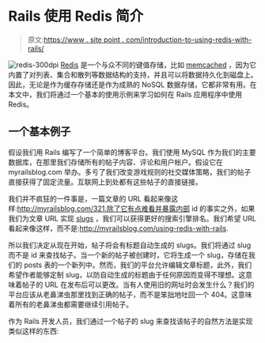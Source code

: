# Rails 使用 Redis 简介

> 原文:[https://www . site point . com/introduction-to-using-redis-with-rails/](https://www.sitepoint.com/introduction-to-using-redis-with-rails/)

![](../Images/94839ba6ebdec48938490656b28799c8.png "redis-300dpi") [Redis](http://redis.io) 是一个与众不同的键值存储，比如 [memcached](http://memcached.org/) ，因为它内置了对列表、集合和散列等数据结构的支持，并且可以将数据持久化到磁盘上。因此，无论是作为缓存存储还是作为成熟的 NoSQL 数据存储，它都非常有用。在本文中，我们将通过一个基本的使用示例来学习如何在 Rails 应用程序中使用 Redis。

## 一个基本例子

假设我们用 Rails 编写了一个简单的博客平台。我们使用 MySQL 作为我们的主要数据库，在那里我们存储所有的帖子内容、评论和用户帐户。假设它在 myrailsblog.com 举办。多亏了我们改变游戏规则的社交媒体策略，我们的帖子直接获得了固定流量。互联网上到处都有这些帖子的直接链接。

我们并不疯狂的一件事是，一篇文章的 URL 看起来像这样:http://myrailsblog.com/321.除了它有点难看并暴露内部 id 的事实之外，如果我们为文章 URL 实现 [slugs](http://en.wikipedia.org/wiki/Slug_%28web_publishing%29) ，我们可以获得更好的搜索引擎排名。我们希望 URL 看起来像这样，而不是:http://myrailsblog.com/using-redis-with-rails.

所以我们决定从现在开始，帖子将会有标题自动生成的 slugs。我们将通过 slug 而不是 id 来查找帖子。当一个新的帖子被创建时，它将生成一个 slug，存储在我们的 posts 表的一个新列中。然而，我们的平台允许编辑文章标题，此外，我们希望作者能够定制 slug，以防自动生成的标题由于任何原因而变得不理想。这意味着帖子的 URL 在发布后可以更改。当有人使用旧的网址时会发生什么？我们的平台应该从老鼻涕虫那里找到正确的帖子，而不是笨拙地吐回一个 404。这意味着所有的老鼻涕虫都需要继续引用帖子。

作为 Rails 开发人员，我们通过一个帖子的 slug 来查找该帖子的自然方法是实现类似这样的东西: